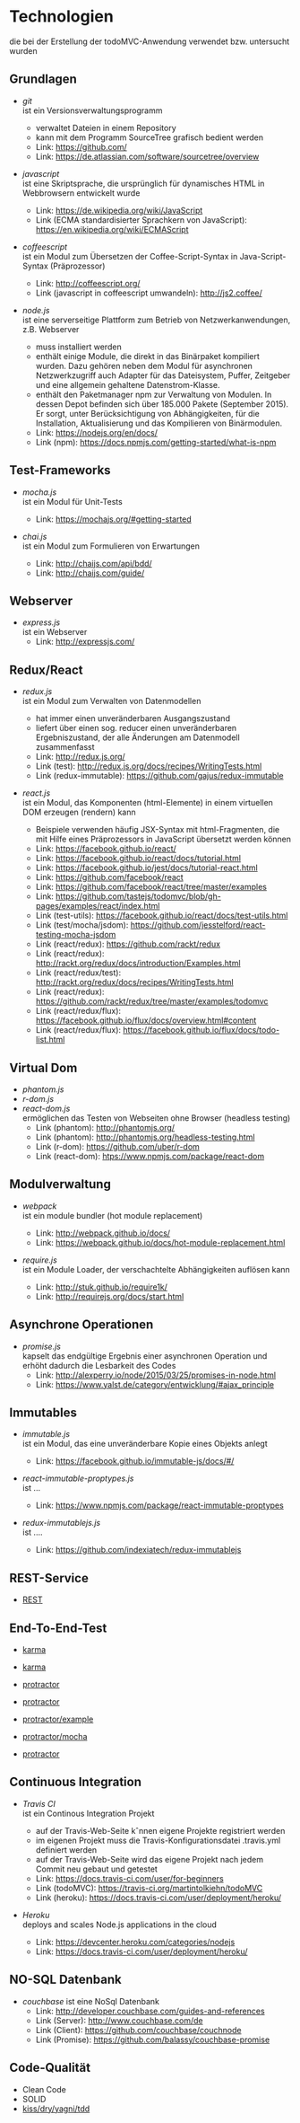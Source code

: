 # Technologien
die bei der Erstellung der todoMVC-Anwendung verwendet bzw. untersucht wurden

## Grundlagen

* _git_  
  ist ein Versionsverwaltungsprogramm
  - verwaltet Dateien in einem Repository
  - kann mit dem Programm SourceTree grafisch bedient werden
  - Link: <https://github.com/>
  - Link: <https://de.atlassian.com/software/sourcetree/overview>

* _javascript_  
  ist eine Skriptsprache, die ursprünglich für dynamisches HTML in Webbrowsern entwickelt wurde
  - Link: <https://de.wikipedia.org/wiki/JavaScript>
  - Link (ECMA standardisierter Sprachkern von JavaScript): <https://en.wikipedia.org/wiki/ECMAScript>
  
* _coffeescript_  
  ist ein Modul zum Übersetzen der Coffee-Script-Syntax in Java-Script-Syntax (Präprozessor)
  - Link: <http://coffeescript.org/>  
  - Link (javascript in coffeescript umwandeln): <http://js2.coffee/>
  
* _node.js_  
  ist eine serverseitige Plattform zum Betrieb von Netzwerkanwendungen, z.B. Webserver
  - muss installiert werden
  - enthält einige Module, die direkt in das Binärpaket kompiliert wurden. Dazu gehören neben dem Modul für asynchronen          Netzwerkzugriff auch Adapter für das Dateisystem, Puffer, Zeitgeber und eine allgemein gehaltene Datenstrom-Klasse.
  - enthält den Paketmanager npm zur Verwaltung von Modulen. In dessen Depot befinden sich über 185.000 Pakete (September        2015). Er sorgt, unter Berücksichtigung von Abhängigkeiten, für die Installation, Aktualisierung und das Kompilieren von     Binärmodulen.
  - Link: <https://nodejs.org/en/docs/>
  - Link (npm): <https://docs.npmjs.com/getting-started/what-is-npm>
  
## Test-Frameworks

* _mocha.js_  
  ist ein Modul für Unit-Tests
  - Link: <https://mochajs.org/#getting-started>

* _chai.js_  
  ist ein Modul zum Formulieren von Erwartungen
  - Link: <http://chaijs.com/api/bdd/>
  - Link: <http://chaijs.com/guide/>
  
## Webserver

* _express.js_  
  ist ein Webserver
  - Link: <http://expressjs.com/>

## Redux/React

* _redux.js_  
  ist ein Modul zum Verwalten von Datenmodellen
  - hat immer einen unveränderbaren Ausgangszustand
  - liefert über einen sog. reducer einen unveränderbaren Ergebniszustand, der alle Änderungen am Datenmodell zusammenfasst
  - Link: <http://redux.js.org/>
  - Link (test): <http://redux.js.org/docs/recipes/WritingTests.html>
  - Link (redux-immutable): <https://github.com/gajus/redux-immutable>

* _react.js_  
  ist ein Modul, das Komponenten (html-Elemente) in einem virtuellen DOM erzeugen (rendern) kann
  - Beispiele verwenden häufig JSX-Syntax mit html-Fragmenten, die mit Hilfe eines Präprozessors in JavaScript übersetzt werden können
  - Link: <https://facebook.github.io/react/>
  - Link: <https://facebook.github.io/react/docs/tutorial.html>
  - Link: <https://facebook.github.io/jest/docs/tutorial-react.html>
  - Link: <https://github.com/facebook/react>
  - Link: <https://github.com/facebook/react/tree/master/examples>
  - Link: <https://github.com/tastejs/todomvc/blob/gh-pages/examples/react/index.html>
  - Link (test-utils): <https://facebook.github.io/react/docs/test-utils.html>
  - Link (test/mocha/jsdom): <https://github.com/jesstelford/react-testing-mocha-jsdom>
  - Link (react/redux): <https://github.com/rackt/redux>
  - Link (react/redux): <http://rackt.org/redux/docs/introduction/Examples.html>
  - Link (react/redux/test): <http://rackt.org/redux/docs/recipes/WritingTests.html>
  - Link (react/redux): <https://github.com/rackt/redux/tree/master/examples/todomvc>
  - Link (react/redux/flux): <https://facebook.github.io/flux/docs/overview.html#content>
  - Link (react/redux/flux): <https://facebook.github.io/flux/docs/todo-list.html>

## Virtual Dom

* _phantom.js_  
* _r-dom.js_  
* _react-dom.js_  
  ermöglichen das Testen von Webseiten ohne Browser (headless testing)
  - Link (phantom): <http://phantomjs.org/>
  - Link (phantom): <http://phantomjs.org/headless-testing.html>
  - Link (r-dom): <https://github.com/uber/r-dom>
  - Link (react-dom): <htps://www.npmjs.com/package/react-dom>

## Modulverwaltung

* _webpack_  
  ist ein module bundler (hot module replacement)
  - Link: <http://webpack.github.io/docs/>
  - Link: <https://webpack.github.io/docs/hot-module-replacement.html>

* _require.js_  
  ist ein Module Loader, der verschachtelte Abhängigkeiten auflösen kann
  - Link: <http://stuk.github.io/require1k/>
  - Link: <http://requirejs.org/docs/start.html>

## Asynchrone Operationen

* _promise.js_  
  kapselt das endgültige Ergebnis einer asynchronen Operation und erhöht dadurch die Lesbarkeit des Codes
  - Link: <http://alexperry.io/node/2015/03/25/promises-in-node.html>
  - Link: <https://www.yalst.de/category/entwicklung/#ajax_principle>

## Immutables

* _immutable.js_  
  ist ein Modul, das eine unveränderbare Kopie eines Objekts anlegt
  - Link: <https://facebook.github.io/immutable-js/docs/#/>

* _react-immutable-proptypes.js_  
  ist ...
  - Link: <https://www.npmjs.com/package/react-immutable-proptypes>

* _redux-immutablejs.js_  
  ist ....
  - Link: <https://github.com/indexiatech/redux-immutablejs>

## REST-Service
* [REST](https://thewayofcode.wordpress.com/2013/04/21/how-to-build-and-test-rest-api-with-nodejs-express-mocha/)

## End-To-End-Test
* [karma](http://karma-runner.github.io/0.13/config/browsers.html)
* [karma](http://karma-runner.github.io/0.13/intro/configuration.html)

* [protractor](https://angular.github.io/protractor/#/tutorial)
* [protractor](http://www.heise.de/developer/artikel/End-to-End-Tests-mit-Protractor-2461535.html)
* [protractor/example](http://litutech.blogspot.de/2014/02/an-example-of-use-of-protractor-with.html)
* [protractor/mocha](http://byverdu.github.io/e2e-tests-with-protractor-and-mocha/)
* [protractor](https://github.com/angular/protractor/blob/master/docs/locators.md)

## Continuous Integration

* _Travis CI_  
  ist ein Continous Integration Projekt
  - auf der Travis-Web-Seite kˆnnen eigene Projekte registriert werden
  - im eigenen Projekt muss die Travis-Konfigurationsdatei .travis.yml definiert werden
  - auf der Travis-Web-Seite wird das eigene Projekt nach jedem Commit neu gebaut und getestet  
  - Link: <https://docs.travis-ci.com/user/for-beginners>
  - Link (todoMVC): <https://travis-ci.org/martintolkiehn/todoMVC>
  - Link (heroku): <https://docs.travis-ci.com/user/deployment/heroku/>

* _Heroku_  
  deploys and scales Node.js applications in the cloud
  - Link: <https://devcenter.heroku.com/categories/nodejs>
  - Link: <https://docs.travis-ci.com/user/deployment/heroku/>

## NO-SQL Datenbank

* _couchbase_
  ist eine NoSql Datenbank
  - Link: <http://developer.couchbase.com/guides-and-references>
  - Link (Server): <http://www.couchbase.com/de>
  - Link (Client): <https://github.com/couchbase/couchnode>
  - Link (Promise): <https://github.com/balassy/couchbase-promise>

## Code-Qualität

* Clean Code
* SOLID
* [kiss/dry/yagni/tdd](http://compositecode.com/2008/06/16/kiss-dry-soc-yagni-tdd/)
